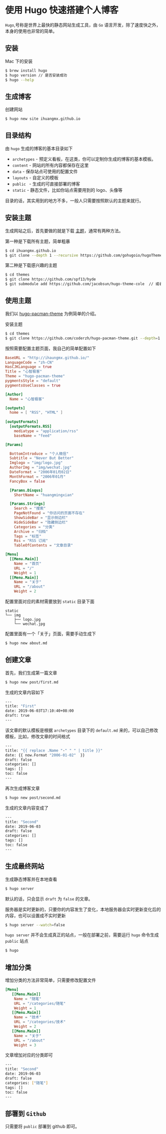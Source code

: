 # 使用 Hugo 快速搭建个人博客

`Hugo`,号称是世界上最快的静态网站生成工具，由 `Go` 语言开发，除了速度快之外，本身的使用也非常的简单。

## 安装

Mac 下的安装

```bash
$ brew install hugo
$ hugo version // 是否安装成功
$ hugo --help 
```

## 生成博客

创建网站

```bash
$ hugo new site ihuangmx.github.io
```

## 目录结构

由 `hugo` 生成的博客的基本目录如下

* `archetypes` - 预定义看板，在这类，你可以定制你生成的博客的基本模板。
* `content` - 网站的所有内容都保存在这里
* `data` - 保存站点可使用的配置文件
* `layouts` - 自定义的模板
* `public ` - 生成的可直接部署的博客
* `static` - 静态文件，比如你站点需要用到的 logo、头像等

目录的话，其实用到的地方不多，一般人只需要按照默认的主题来就行。

## 安装主题

生成网站之后，首先要做的就是下载 [主题](https://themes.gohugo.io/)，通常有两种方法。

第一种是下载所有主题，简单粗暴

```bash
$ cd ihuangmx.github.io
$ git clone --depth 1 --recursive https://github.com/gohugoio/hugoThemes.git themes
```

第二种是下载感兴趣的主题

```bash
$ cd themes
$ git clone https://github.com/spf13/hyde
$ git submodule add https://github.com/jacobsun/hugo-theme-cole  // 或者
```

## 使用主题

我们以 [hugo-pacman-theme](https://themes.gohugo.io/hugo-pacman-theme/) 为例简单的介绍。

安装主题

```bash
$ cd themes
$ git clone https://github.com/coderzh/hugo-pacman-theme.git --depth=1
```

按照需要配置主题页面，我自己的简单配置如下

```toml
BaseURL = "http://ihaungmx.github.io/"
LanguageCode = "zh-CN"
HasCJKLanguage = true
Title = "心智极客"
Theme = "hugo-pacman-theme"
pygmentsStyle = "default"
pygmentsUseClasses = true

[Author]
  Name = "心智极客"

[outputs]
  home = [ "RSS", "HTML" ]
    
[outputFormats] 
  [outputFormats.RSS]
    mediatype = "application/rss"
    baseName = "feed"

[Params]

  BottomIntroduce = "个人微信"
  Subtitle = "Never But Better"
  Imglogo = "img/logo.jpg"
  AuthorImg = "img/wechat.jpg"
  DateFormat = "2006年01月02日"
  MonthFormat = "2006年01月"
  FancyBox = false

  [Params.Disqus]
    ShortName = "huangmingxian"

  [Params.Strings]
    Search = "搜索"
    PageNotFound = "你访问的页面不存在"
    ShowSideBar = "显示侧边栏"
    HideSideBar = "隐藏侧边栏"
    Categories = "分类"
    Archive = "归档"
    Tags = "标签"
    Rss = "RSS 订阅"
    TableOfContents = "文章目录"

[Menu]
  [[Menu.Main]]
    Name = "首页"
    URL = "/"
    Weight = 1
  [[Menu.Main]]
    Name = "关于"
    URL = "/about"
    Weight = 2
```

配置里面对应的素材需要放到 `static` 目录下面

```
static
└── img
    ├── logo.jpg
    └── wechat.jpg
```

配置里面有一个「关于」页面，需要手动生成下

```bash
$ hugo new about.md
```

## 创建文章

首先，我们生成第一篇文章

```bash
$ hugo new post/first.md
```

生成的文章内容如下

```bash
---
title: "First"
date: 2019-06-03T17:10:40+08:00
draft: true
---
```

该文章的默认模板是根据 `archetypes` 目录下的 `default.md` 来的，可以自己修改模板，比如，修改文章的时间格式

```bash
---
title: "{{ replace .Name "-" " " | title }}"
date: {{ now.Format "2006-01-02"  }} 
draft: false
categories: [] 
tags: []
toc: false
---
```

再次生成博客文章

```bash
$ hugo new post/second.md
```

生成的文章内容变成了

```bash
---
title: "Second"
date: 2019-06-03 
draft: false
categories: [] 
tags: []
toc: false
---
```

## 生成最终网站

生成静态博客并在本地查看

```bash
$ hugo server
```

默认的话，只会显示 `draft` 为 `false` 的文章。

服务器是实时更新的，只要你的内容发生了变化，本地服务器会实时更新变化后的内容，也可以设置成不实时更新

```bash
$ hugo server --watch=false
```

`hugo server` 并不会生成真正的站点，一般在部署之前，需要运行 `hugo` 命令生成 `public` 站点

```bash
$ hugo
```

## 增加分类

增加分类的方法非常简单，只需要修改配置文件

```toml
[Menu]
   [[Menu.Main]]
    Name = "随笔"
    URL = "/categories/随笔"
    Weight = 1
   [[Menu.Main]]
    Name = "技术"
    URL = "/categories/技术"
    Weight = 2
   [[Menu.Main]]
    Name = "关于"
    URL = "/about"
    Weight = 3
```

文章增加对应的分类即可

```bash
---
title: "Second"
date: 2019-06-03 
draft: false
categories: ["随笔"] 
tags: []
toc: false
---
```

## 部署到 `Github`

只需要将 `public` 部署到 github 即可。